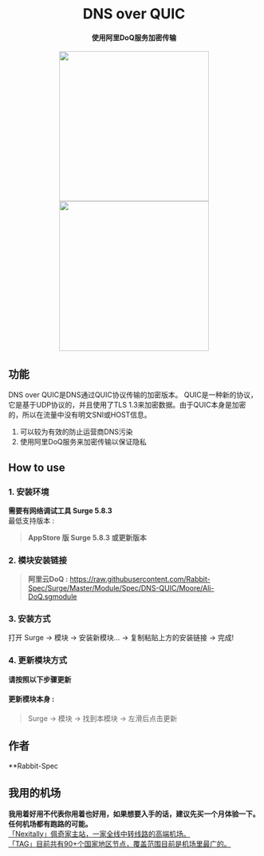 <h1 align="center">DNS over QUIC</h1>

<h4 align="center">使用阿里DoQ服务加密传输 </h4>

<p align="center">
<img src="https://raw.githubusercontent.com/Rabbit-Spec/Surge/Master/Module/Spec/DNS-QUIC/img/1.PNG" width="300"></img>
<img src="https://raw.githubusercontent.com/Rabbit-Spec/Surge/Master/Module/Spec/DNS-QUIC/img/2.PNG" width="300"></img>
</p>

## 功能
DNS over QUIC是DNS通过QUIC协议传输的加密版本。
QUIC是一种新的协议，它是基于UDP协议的，并且使用了TLS 1.3来加密数据。由于QUIC本身是加密的，所以在流量中没有明文SNI或HOST信息。
1. 可以较为有效的防止运营商DNS污染
2. 使用阿里DoQ服务来加密传输以保证隐私

## How to use
### 1. 安装环境
**需要有网络调试工具 Surge 5.8.3**<br>
最低支持版本 :<br>
>**AppStore 版 Surge 5.8.3 或更新版本**<br>

### 2. 模块安装链接
> **阿里云DoQ :** https://raw.githubusercontent.com/Rabbit-Spec/Surge/Master/Module/Spec/DNS-QUIC/Moore/Ali-DoQ.sgmodule<br>

### 3. 安装方式
打开 Surge -> 模块 -> 安装新模块... -> 复制粘贴上方的安装链接 -> 完成!

### 4. 更新模块方式
**请按照以下步骤更新**<br>
#### 更新模块本身 : 
>Surge -> 模块 -> 找到本模块 -> 左滑后点击更新<br>

## 作者
**Rabbit-Spec<br>

## 我用的机场
**我用着好用不代表你用着也好用，如果想要入手的话，建议先买一个月体验一下。任何机场都有跑路的可能。**<br>
[「Nexitally」佩奇家主站，一家全线中转线路的高端机场。](https://naixii.com/signupbyemail.aspx?MemberCode=0b532ff85dda43e595fb1ae17843ae6d20211110231626) <br>
[「TAG」目前共有90+个国家地区节点，覆盖范围目前是机场里最广的。](https://tagss.pro#/register?invite=hlnIqYOx) <br>